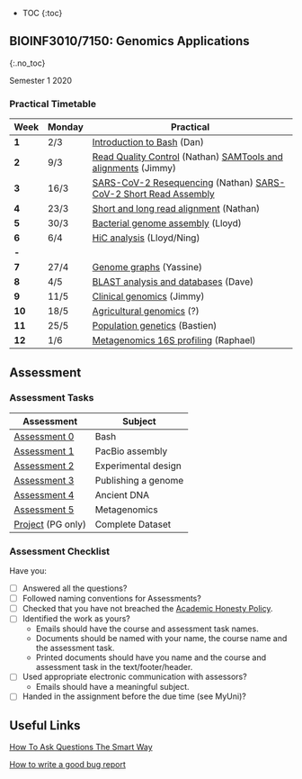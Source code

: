 * TOC
{:toc}

## BIOINF3010/7150: Genomics Applications
{:.no_toc}

Semester 1 2020

### Practical Timetable

| **Week** | **Monday** | **Practical**                                     |
|----------|------------|---------------------------------------------------|
| **1**    | 2/3        | [Introduction to Bash] (Dan)                      |
| **2**    | 9/3        | [Read Quality Control] (Nathan) [SAMTools and alignments] (Jimmy) |
| **3**    | 16/3       | [SARS-CoV-2 Resequencing] (Nathan) [SARS-CoV-2 Short Read Assembly](Nathan)         |
| **4**    | 23/3       | [Short and long read alignment] (Nathan)          |
| **5**    | 30/3       | [Bacterial genome assembly] (Lloyd)               |
| **6**    | 6/4        | [HiC analysis] (Lloyd/Ning)                       |
| **-**    |            |                                                   |
| **7**    | 27/4       | [Genome graphs] (Yassine)                         |
| **8**    | 4/5        | [BLAST analysis and databases] (Dave)             |
| **9**    | 11/5       | [Clinical genomics] (Jimmy)                       |
| **10**   | 18/5       | [Agricultural genomics] (?)                       |
| **11**   | 25/5       | [Population genetics] (Bastien)                   |
| **12**   | 1/6        | [Metagenomics 16S profiling] (Raphael)            |

[Introduction to Bash]: Practicals/Bash_Practicals/1_IntroBash.md
[Read Quality Control]: Practicals/Read_QC/read-qc.md
[SAMTools and alignments]: Practicals/Alignments_Practicals/alignment-cram.md
[SARS-CoV-2 Resequencing]: Practicals/resequencing/resequencing.md
[SARS-CoV-2 Short Read Assembly]: Practicals/short_read_assembly/short-read-assembly.md
[Short and long read alignment]: Practicals/
[Bacterial genome assembly]: Practicals/
[HiC analysis]: Practicals/
[Genome graphs]: Practicals/
[BLAST analysis and databases]: Practicals/
[Clinical genomics]: Practicals/
[Agricultural genomics]: Practicals/
[Population genetics]: Practicals/
[Metagenomics 16S profiling]: Practicals/

## Assessment

### Assessment Tasks

| **Assessment**                                            | **Subject**         |
|-----------------------------------------------------------|---------------------|
| [Assessment 0](Assignments/Assignment_0/bash_questions.md)| Bash                |
| [Assessment 1]()                                          | PacBio assembly     |
| [Assessment 2]()                                          | Experimental design |
| [Assessment 3]()                                          | Publishing a genome |
| [Assessment 4]()                                          | Ancient DNA         |
| [Assessment 5]()                                          | Metagenomics        |
| [Project]() (PG only)                                     | Complete Dataset    |

### Assessment Checklist

Have you:

- [ ] Answered all the questions?
- [ ] Followed naming conventions for Assessments?
- [ ] Checked that you have not breached the [Academic Honesty Policy](http://www.adelaide.edu.au/policies/230/).
- [ ] Identified the work as yours?
	- Emails should have the course and assessment task names.
	- Documents should be named with your name, the course name and the assessment task.
	- Printed documents should have you name and the course and assessment task in the text/footer/header.
- [ ] Used appropriate electronic communication with assessors?
	- Emails should have a meaningful subject.
- [ ] Handed in the assignment before the due time (see MyUni)?

## Useful Links

[How To Ask Questions The Smart Way](http://www.catb.org/esr/faqs/smart-questions.html)

[How to write a good bug report](https://musescore.org/en/developers-handbook/how-write-good-bug-report-step-step-instructions)
